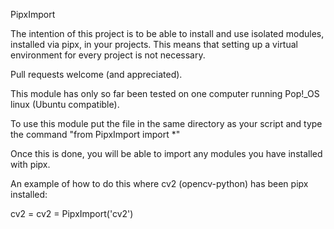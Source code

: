 PipxImport

The intention of this project is to be able to install and use isolated modules, installed via pipx, in your projects. This means that setting up a virtual environment for every project is not necessary.

Pull requests welcome (and appreciated).

This module has only so far been tested on one computer running Pop!_OS linux (Ubuntu compatible).

To use this module put the file in the same directory as your script and type the command "from PipxImport import *"

Once this is done, you will be able to import any modules you have installed with pipx.

An example of how to do this where cv2 (opencv-python) has been pipx installed:

cv2 = cv2 = PipxImport('cv2')
